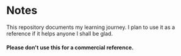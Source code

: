 # Notes

This repository documents my learning journey. I plan to use it as a reference if it helps anyone I shall be glad.

#### Please don't use this for a commercial reference.